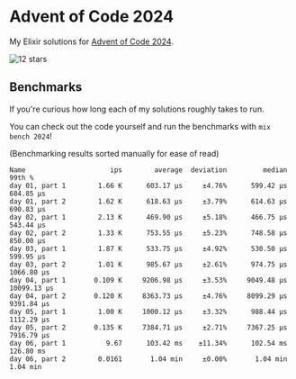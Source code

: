 # Advent of Code 2024

My Elixir solutions for [Advent of Code 2024](https://adventofcode.com/2024).

<!-- stars 2024 start --><img src="https://img.shields.io/static/v1?label=2024&message=12%20stars&style=for-the-badge&color=orange" alt="12 stars" /><!-- stars 2024 end -->

## Benchmarks

If you're curious how long each of my solutions roughly takes to run.

You can check out the code yourself and run the benchmarks with `mix bench 2024`!

(Benchmarking results sorted manually for ease of read)

```
Name                     ips        average  deviation         median         99th %
day 01, part 1        1.66 K      603.17 μs     ±4.76%      599.42 μs      684.85 μs
day 01, part 2        1.62 K      618.63 μs     ±3.79%      614.63 μs      690.83 μs
day 02, part 1        2.13 K      469.90 μs     ±5.18%      466.75 μs      543.44 μs
day 02, part 2        1.33 K      753.55 μs     ±5.23%      748.58 μs      850.00 μs
day 03, part 1        1.87 K      533.75 μs     ±4.92%      530.50 μs      599.95 μs
day 03, part 2        1.01 K      985.67 μs     ±2.61%      974.75 μs     1066.80 μs
day 04, part 1       0.109 K     9206.98 μs     ±3.53%     9049.48 μs    10099.13 μs
day 04, part 2       0.120 K     8363.73 μs     ±4.76%     8099.29 μs     9391.84 μs
day 05, part 1        1.00 K     1000.12 μs     ±3.32%      988.44 μs     1112.29 μs
day 05, part 2       0.135 K     7384.71 μs     ±2.71%     7367.25 μs     7916.79 μs
day 06, part 1          9.67      103.42 ms    ±11.34%      102.54 ms      126.80 ms
day 06, part 2        0.0161       1.04 min     ±0.00%       1.04 min       1.04 min
```
